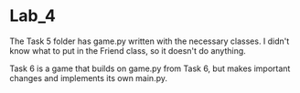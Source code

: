 # Lab_4

The Task 5 folder has game.py written with the necessary classes. I didn't know what to put in the Friend class, so it doesn't do anything.

Task 6 is a game that builds on game.py from Task 6, but makes important changes and implements its own main.py.
